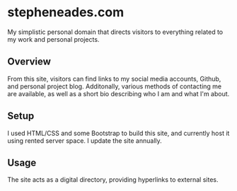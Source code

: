 # stepheneades.com
My simplistic personal domain that directs visitors to everything related to my work and personal projects.

## Overview
From this site, visitors can find links to my social media accounts, Github, and personal project blog. 
Additonally, various methods of contacting me are available, as well as a short bio describing who I am and what I'm about.

## Setup
I used HTML/CSS and some Bootstrap to build this site, and currently host it using rented server space. I update the site annually.

## Usage
The site acts as a digital directory, providing hyperlinks to external sites.
